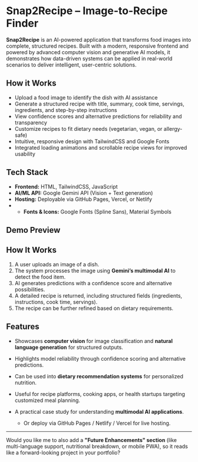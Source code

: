 # Snap2Recipe – Image-to-Recipe Finder

**Snap2Recipe** is an AI-powered application that transforms food images into complete, structured recipes. Built with a modern, responsive frontend and powered by advanced computer vision and generative AI models, it demonstrates how data-driven systems can be applied in real-world scenarios to deliver intelligent, user-centric solutions.


## How it Works

* Upload a food image to identify the dish with AI assistance
* Generate a structured recipe with title, summary, cook time, servings, ingredients, and step-by-step instructions
* View confidence scores and alternative predictions for reliability and transparency
* Customize recipes to fit dietary needs (vegetarian, vegan, or allergy-safe)
* Intuitive, responsive design with TailwindCSS and Google Fonts
* Integrated loading animations and scrollable recipe views for improved usability


## Tech Stack

* **Frontend:** HTML, TailwindCSS, JavaScript
* **AI/ML API:** Google Gemini API (Vision + Text generation)
* **Hosting:** Deployable via GitHub Pages, Vercel, or Netlify
* * **Fonts & Icons:** Google Fonts (Spline Sans), Material Symbols


## Demo Preview




## How It Works

1. A user uploads an image of a dish.
2. The system processes the image using **Gemini’s multimodal AI** to detect the food item.
3. AI generates predictions with a confidence score and alternative possibilities.
4. A detailed recipe is returned, including structured fields (ingredients, instructions, cook time, servings).
5. The recipe can be further refined based on dietary requirements.


## Features

* Showcases **computer vision** for image classification and **natural language generation** for structured outputs.
* Highlights model reliability through confidence scoring and alternative predictions.
* Can be used into **dietary recommendation systems** for personalized nutrition.
* Useful for recipe platforms, cooking apps, or health startups targeting customized meal planning.
* A practical case study for understanding **multimodal AI applications**.


   * Or deploy via GitHub Pages / Netlify / Vercel for live hosting.

---

Would you like me to also add a **"Future Enhancements" section** (like multi-language support, nutritional breakdown, or mobile PWA), so it reads like a forward-looking project in your portfolio?
